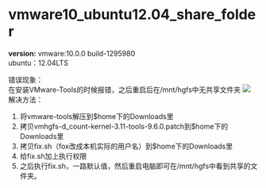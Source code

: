 vmware10_ubuntu12.04_share_folder
==================
**version:**
    vmware:10.0.0 build-1295980  
	ubuntu：12.04LTS

错误现象：	
在安装VMware-Tools的时候报错，之后重启后在/mnt/hgfs中无共享文件夹
![]({{site.baseurl}}/https://github.com/tianxiang1989/vmware10_ubuntu12.04_share_folder/blob/master/screenshots/error.png)
解决方法：
1. 将vmware-tools解压到$home下的Downloads里
2. 拷贝vmhgfs-d_count-kernel-3.11-tools-9.6.0.patch到$home下的Downloads里
3. 拷贝fix.sh（fox改成本机实际的用户名）到$home下的Downloads里
4. 给fix.sh加上执行权限
5. 之后执行fix.sh，一路默认值，然后重启电脑即可在/mnt/hgfs中看到共享的文件夹。



